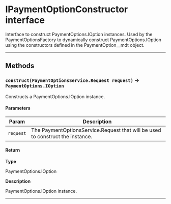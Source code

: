 # IPaymentOptionConstructor interface

Interface to construct PaymentOptions.IOption instances. Used by the PaymentOptionsFactory to dynamically construct PaymentOptions.IOption using the constructors defined in the PaymentOption__mdt object.

---
## Methods
### `construct(PaymentOptionsService.Request request)` → `PaymentOptions.IOption`

Constructs a PaymentOptions.IOption instance.

#### Parameters
|Param|Description|
|-----|-----------|
|`request` |  The PaymentOptionsService.Request that will be used to construct the instance. |

#### Return

**Type**

PaymentOptions.IOption

**Description**

PaymentOptions.IOption instance.

---
